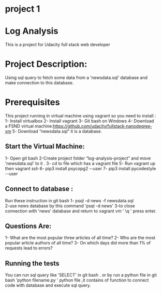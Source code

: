 project 1
=============

# Log Analysis
This is a project for Udacity full stack web developer

# Project Description:
Using sql query to fetch some data from a 'newsdata.sql' database and make connection to this database.

# Prerequisites
This project running in virtual machine using vagrant so you need to install :    
1- Install virtualbox
2- Install vagrant 
3- Git bash on Windows
4- Download	a FSND virtual machine:https://github.com/udacity/fullstack-nanodegree-vm
5- Download “newsdata.sql” it is a database.


## Start the Virtual Machine:
1- Open git bash
2-Create project folder “log-analysis-project”	and move 'newsdata.sql' to it . 
3- cd to file which has a vagrant file
5- Run vagrant up then vagrant ssh
6- pip3 install psycopg2 --user
7- pip3 install pycodestyle --user


## Connect to database :
Run these instruction in git bash
1- psql -d news -f newsdata.sql 		
2-use news database by this command 'psql -d news'
3-to close connection with 'news' database and return to vagrant vm ' \q ' press enter.

## Questions Are:
1- What	are	the	most popular three articles of all time?
2- Who are the most	popular	article	authors	of	all	time?
3- On which	days did more than 1% of requests lead to errors?

## Running the tests
You can run sql query like 'SELECT' in git bash .
or by run a python file in git bash 'python filename.py '
python file ,it contains of function to connect code with database and execute sql query.
